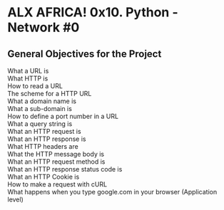 ALX AFRICA! 0x10. Python - Network #0
===

General Objectives for the Project
---
What a URL is  
What HTTP is  
How to read a URL  
The scheme for a HTTP URL  
What a domain name is  
What a sub-domain is  
How to define a port number in a URL  
What a query string is  
What an HTTP request is  
What an HTTP response is  
What HTTP headers are  
What the HTTP message body is  
What an HTTP request method is  
What an HTTP response status code is  
What an HTTP Cookie is  
How to make a request with cURL  
What happens when you type google.com in your browser (Application level)
